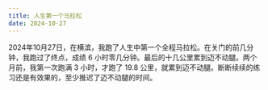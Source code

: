 ```yaml
---
title: 人生第一个马拉松
date: 2024-10-27
---
```

2024年10月27日，在横滨，我跑了人生中第一个全程马拉松。在关门的前几分钟，我跑过了终点，成绩 6 小时零几分钟。最后的十几公里累到迈不动腿。两个月前，我第一次跑满 3 小时，才跑了 19.8 公里，就累到迈不动腿。断断续续的练习还是有效果的，至少推迟了迈不动腿的时间。